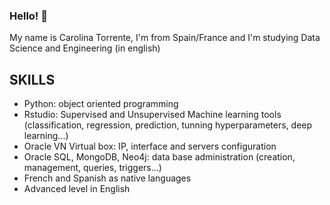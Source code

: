 ### Hello! 👋
My name is Carolina Torrente, I'm from Spain/France and I'm studying Data Science and Engineering (in english)

## SKILLS

+ Python: object oriented programming
+ Rstudio: Supervised and Unsupervised Machine learning tools (classification, regression, prediction, tunning hyperparameters, deep learning...)
+ Oracle VN Virtual box: IP, interface and servers configuration
+ Oracle SQL, MongoDB, Neo4j: data base administration (creation, management, queries, triggers...)
+ French and Spanish as native languages
+ Advanced level in English

<!--
**CarolinaTorrente/CarolinaTorrente** is a ✨ _special_ ✨ repository because its `README.md` (this file) appears on your GitHub profile.

Here are some ideas to get you started:


